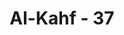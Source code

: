 ---
title: "Al-Kahf - 37"
no: 37
arabic_no: ٣٧
ayah: قَالَ لَهٗ صَاحِبُهٗ وَهُوَ يُحَاوِرُهٗٓ اَكَفَرْتَ بِالَّذِيْ خَلَقَكَ مِنْ تُرَابٍ ثُمَّ مِنْ نُّطْفَةٍ ثُمَّ سَوّٰىكَ رَجُلًاۗ  
translation: "Kawannya (yang beriman) berkata kepadanya sambil bercakap-cakap dengannya, “Apakah engkau ingkar kepada (Tuhan) yang menciptakan engkau dari tanah, kemudian dari setetes air mani, lalu Dia menjadikan engkau seorang laki-laki yang sempurna?"
tafsir: "Dalam ayat ini, Allah swt menerangkan jawaban Yahuza untuk membantah pemikiran saudaranya itu. Qurthus, pemilik kebun yang kaya itu, memandang Yahuza rendah karena kemiskinannya. Sebaliknya, Yahuza memandang Qurthus rendah karena kekafirannya. Dalam percakapannya dengan Qurthus, dia menyatakan bahwa tidak patut dia mengingkari kekuasaan Allah yang menciptakan dirinya dari tanah? Bukankah makanan yang berasal dari tumbuh-tumbuhan atau hewan itu dari tanah juga? Dari makanan dan minuman itu terbentuk sel-sel yang akhirnya menjadi nuthfah. Nuthfah berkembang tahap demi tahap karena mendapat makanan, baik dari protein nabati ataupun hewani, sehingga menjadi seorang laki-laki seperti Qurthus. Bagaimana seseorang dapat mengingkari kekuasaan Allah, sedangkan kejadiannya menunjukkan dengan jelas akan adanya kekuasaan itu. Setiap insan sadar akan dirinya, bahwa pada mulanya dia tidak ada, kemudian menjadi ada. Tidak mungkin kehadirannya ke alam wujud ini dihubungkan oleh dirinya sendiri. Satu-satunya Zat yang bisa menghubungkan kejadiannya itu ialah Penciptanya yaitu Allah Rabbul Alamin.\n\nUntuk meyakinkan adanya hari kebangkitan, Allah menjelaskan proses kejadian manusia, sebagaimana firman-Nya:\n\nWahai manusia! Jika kamu meragukan (hari) kebangkitan, maka sesungguhnya Kami telah menjadikan kamu dari tanah, kemudian dari setetes mani. (al-hajj/22: 5)"
---